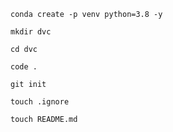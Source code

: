 ```
conda create -p venv python=3.8 -y
```
```
mkdir dvc
```
``` 
cd dvc 
```
```
code .
``` 
```
git init
```

```
touch .ignore
```
```
touch README.md
```

